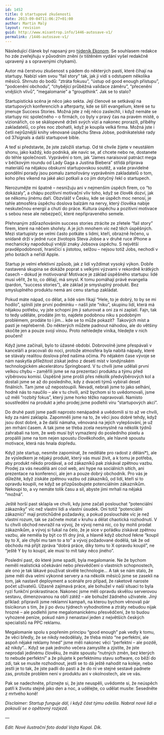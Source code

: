 ```yaml
---
id: 1452
title: O startupové zkušenosti
date: 2013-09-04T11:06:27+01:00
author: Martin Malý
layout: revision
guid: http://www.misantrop.info/1446-autosave-v1/
permalink: /1446-autosave-v1/
---
```

<p dir="ltr">
  Následující článek byl napsaný pro <a href="http://ekonom.ihned.cz/">týdeník Ekonom</a>. Se souhlasem redakce ho zde zveřejňuju v původním znění (v tištěném vydání vyšel redakčně upravený a s opravenými chybami).
</p>

<p dir="ltr">
  <!--more-->
</p>

<p dir="ltr">
  Autor má čerstvou zkušenost s pádem do některých pastí, které číhají na startupy. Nabízí vám svou “fail story” tak, jak ji vidí s odstupem několika měsíců. Shrnuto do bodů: “ztráta fokusu”, “ústup od good enough přístupu”, “podcenění obchodu”, “chybějící průběžná validace záměru”, “přecenění vnějších vlivů”, “megalomanie” a “groupthink”. Jak se to stalo?
</p>

<p dir="ltr">
  Startupistická scéna je něco jako sekta. Její členové se setkávají na startupových konferencích a afterparty, kde se šíří evangelium, které se tu jmenuje Success Stories. Možná jste z něj něco zaslechli, i když nemáte se startupy nic společného &#8211; o firmách, co byly v pravý čas na pravém místě, o vizionářích, co se skálopevně drželi svých vizí a nakonec prorazili, příběhy zakladatelů, co přes noc zbohatli, když je koupila velká firma. Možná jste i četli nejrůznější knihy věnované úspěchu Steva Jobse, podnikatelské rady od 37signals a další startupové bible.
</p>

A teď si představte, že jste založili startup. Od té chvíle žijete v neustálém shonu, jako každý, kdo podniká, ale navíc se, ať chcete nebo ne, dostanete do téhle společnosti. Vyprávění o tom, jak “James naraisoval patnáct mega v béčkovým roundu od Lady Gaga a Justina Biebera” střídá příprava materiálů na nějakou obskurní startupovskou soutěž, a vaše pravidelné pondělní porady jsou pomalu zamořovány vyprávěním zakladatelů o tom, koho přes víkend na jaké akci potkali a co jim dotyčný řekl o startupech.

Nerozumějte mi špatně &#8211; nesnižuju ani v nejmenším úspěch firem, co “to dokázaly”, a chápu pozitivní motivační vliv toho, když se člověk dozví, jak se někomu jinému daří. Obzvlášť v Česku, kde se úspěch moc nenosí, je tahle atmosféra úspěchu doslova balzám na nervy, který člověka nabije neskutečnou energií a chutí do práce. Kultura úspěchu a pozitivní motivace s sebou nese ale nebezpečí, které nepřipraveného semele.

Přehnaným zdůrazňováním success stories ztrácíte ze zřetele “fail story” firem, které na něčem shořely. A je jich mnohem víc než těch úspěšných. Mezi startupisty se velmi často potkáte s lidmi, kteří, obrazně řečeno, u snídaně drží v jedné ruce životopis Steva Jobse a v druhé ruce iPhone a mechanicky napodobují vnější znaky Jobsova úspěchu. S největší pravděpodobností, hraničící s jistotou, selžou &#8211; nejsou totiž Jobs, nechodí v jeho botách a neřídí Apple.

Startup je velmi efektivní způsob, jak z lidí vyždímat vysoký výkon. Dobře nastavená skupina se dokáže poprat s velkými výzvami v rekordně krátkých časech &#8211; dokud je motivovaná! Motivace je základ úspěšného startupu: lidé musí věřit, že to, co dělají, má smysl. K tomu pomáhají právě evangelia (pardon, “success stories”), ale základ je smysluplný produkt. Bez smysluplného produktu nemá ani cenu startup zakládat.

Pokud máte nápad, co dělat, a lidé vám říkají “Hele, to je dobrý, to by se mi hodilo”, splnili jste první podmínku &#8211; našli jste “niku”, skupinu lidí, která má nějakou potřebu, vy jste schopni jim ji saturovat a oni za ni zaplatí. Fajn, tak to tedy uděláte, prodáte jim to, najdete podobnou niku s podobným problémem, prodáte to i jim&#8230; kde se to může pokazit?  Takových míst a pastí je nepřeberně. Do některých můžete padnout náhodou, ale do většiny skočíte jen a pouze svojí vinou. Proto nehledejte viníka, hledejte v nich poučení!

Když jsme začínali, bylo to úžasné období. Dobrovolně jsme přespávali v kanceláři a pracovali do noci, protože atmosféra byla nabitá nápady, které se stávaly realitou doslova před našima očima. Po nějakém čase vývoje se nám naskytla příležitost získat jedno z deseti míst v londýnském technologickém akcelerátoru Springboard. V tu chvíli jsme udělali první velkou chybu &#8211; zaměřili jsme se na prezentaci produktu a týmu před výběrovou komisí. Úspěšně jsme prošli přes několik předvýběrových kol a dostali jsme se až do posledního, kdy z dvaceti týmů vybírali deset finálních. Tam jsme už nepostoupili. Nevadí, nebrali jsme to jako selhání, hodně nás to naučilo &#8211; ale v tu chvíli, aniž bychom si to uvědomovali, jsme už měli “rozbitý fokus”, který jsme horko těžko napravovali. Namísto soustředění na produkt a jeho prodej jsme podlehli viru “startupových akcí”.

Do druhé pasti jsme padli naprosto nenápadně a uvědomili si to až ve chvíli, kdy za námi zaklapla. Zapomněli jsme na to, že věci jsou dobré tehdy, když jsou dost dobré, a že další námaha, věnovaná na jejich vylepšování, je už jen mrhání časem. A tak jsme se třeba zcela nesmyslně na několik týdnů zahrabali na tom, že web musí být vymazlený do posledního pixelu a propálili jsme na tom nejen spoustu člověkohodin, ale hlavně spoustu motivace, která nás hnala dopředu.

Když jste startup, nesmíte zapomínat, že neděláte pro radost z dělání*), ale že výsledkem je nějaký produkt, který vás musí živit, a k tomu je potřeba, aby produkt někdo prodával, a od zákazníků pak získával zpětnou vazbu. Prodej za vás neudělá ani cool web, ani hype na sociálních sítích, ani prezentace na konferenci, ale jen a pouze dobrý obchodník. Pro vás je důležité, když získáte zpětnou vazbu od zákazníků, od lidí, kteří si to opravdu koupili, ne když se přizpůsobujete potenciálním zákazníkům. Nekoupí to, a vy nemáte tolik času a sil, abyste jimi mrhali na nějaká “možná”.

Ještě horší past sklapla ve chvíli, kdy jsme začali poslouchat “potenciální zákazníky” víc než vlastní lidi a vlastní úsudek. Oni totiž “potenciální zákazníci” mají protichůdné požadavky, a pokud posloucháte víc je než vlastní rozum, tak se začnete motat v kruhu a dělat chaotická rozhodnutí. V tu chvíli obchod nevražil na vývoj, že vývoj nemá nic, co by mohli prodat zákazníkům, a vývoj si ťukal na čelo, že je sice v pořádku získávat zpětnou vazbu, ale neměla by být co tři dny jiná, a hlavně když obchod řekne “koupil by to X, ale chybí mu tam to a to” a vývoj požadované dodělá, tak že od obchodu má přijít zpráva “dobrá práce, díky tomu to X opravdu koupil”, ne “ještě Y by to koupil, ale musí to mít taky něco jiného”.

Poslední past, do které jsme spadli, byla megalomanie. Ne že bychom neměli realistická očekávání nebo přesvědčení o vlastních schopnostech, ale ono je tak lákavé používat skvělé technologie&#8230; A tak se nám stalo, že jsme měli dva velmi výkonné servery a na několik měsíců jsme se zasekli na tom, jak nastavit deployment a scénáře pro případ, že raketově naroste počet uživatelů. Úžasně zajímavá práce, ale bohužel v naší situaci to byla ryzí funkční prokrastinace. Nakonec jsme měli opravdu skvělou serverovou sestavu, dimenzovanou na obří zátěž &#8211; ale bohužel žádného uživatele. Jiný příklad: připravili jsme reklamní kampaň, na kterou bychom věnovali pár tisícikorun s tím, že ji po dvou týdnech vyhodnotíme a ztráty nebudou nijak hrozné &#8211; ale podlehli jsme megalomanickému přesvědčení, že to budou vyhozené peníze, pokud nám ji nenastaví jeden z největších českých specialistů na PPC reklamu.

Megalomanie spolu s popřením principu “good enough” pak vedly k tomu, že věci bředly, že se nikdy nedodělaly, že třeba místo “ne perfektní, ale aspoň nějaké reklamy hned” jsme měli nakonec věci “perfektní &#8211; ale pozdě, až nikdy”&#8230; Když se pak jednoho večera zamyslíte a zjistíte, že jste neprodali jedinému člověku, že máte spoustu “nutných změn, bez kterých to nebude perfektní” a že pilujete k perfektnímu stavu software, co běží do zdi, tak se musíte rozhodnout, jestli se to dá ještě nahodit na koleje, nebo jestli je to tak, že jste padli do pasti a že do ní ve stejné sestavě padnete zas, protože problém není v produktu ani v okolnostech, ale ve vás.

Pak se nadechněte, přiznejte si, že jste neuspěli, uvědomte si, že neúspěch patří k životu stejně jako den a noc, a udělejte, co udělat musíte: Sesedněte z mrtvého koně!

_Disclaimer: Startup funguje dál, i když část týmu odešla. Nabral nové lidi a pokouší se o opětovný rozjezd._

&#8212;

_Edit: Nové ilustrační foto dodal Vojta Kopal. Dík._